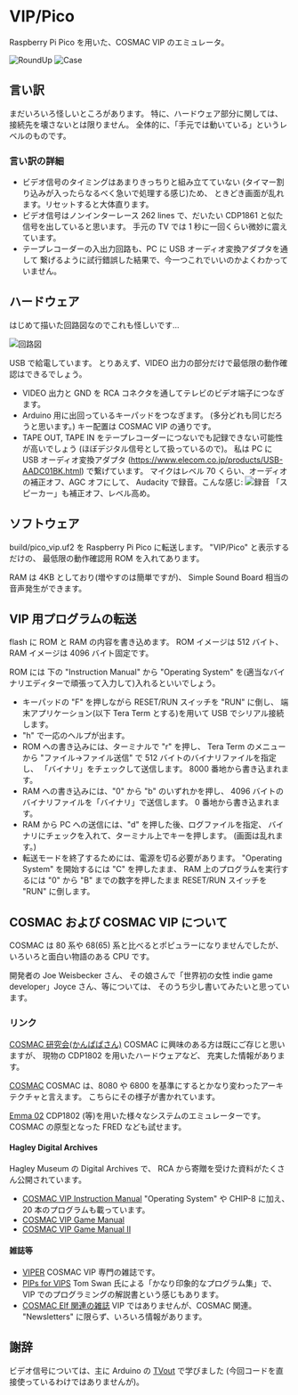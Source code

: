 # VIP/Pico

Raspberry Pi Pico を用いた、COSMAC VIP のエミュレータ。

![RoundUp](doc/roundup.jpg) ![Case](doc/case.jpg)

## 言い訳

まだいろいろ怪しいところがあります。
特に、ハードウェア部分に関しては、接続先を壊さないとは限りません。
全体的に、「手元では動いている」というレベルのものです。

### 言い訳の詳細

- ビデオ信号のタイミングはあまりきっちりと組み立てていない
(タイマー割り込みが入ったらなるべく急いで処理する感じ)ため、
ときどき画面が乱れます。リセットすると大体直ります。
- ビデオ信号はノンインターレース 262 lines で、だいたい CDP1861 と似た
信号を出していると思います。
手元の TV では 1 秒に一回くらい微妙に震えています。
- テープレコーダーの入出力回路も、PC に USB オーディオ変換アダプタを通して
繋げるように試行錯誤した結果で、今一つこれでいいのかよくわかっていません。



## ハードウェア

はじめて描いた回路図なのでこれも怪しいです…

![回路図](doc/vip_pico_schematic.png)

USB で給電しています。
とりあえず、VIDEO 出力の部分だけで最低限の動作確認はできるでしょう。

- VIDEO 出力と GND を RCA コネクタを通してテレビのビデオ端子につなぎます。
- Arduino 用に出回っているキーパッドをつなぎます。
(多分どれも同じだろうと思います。)
キー配置は COSMAC VIP の通りです。
- TAPE OUT, TAPE IN をテープレコーダーにつないでも記録できない可能性が高いでしょう
(ほぼデジタル信号として扱っているので)。
私は PC に USB オーディオ変換アダプタ
(https://www.elecom.co.jp/products/USB-AADC01BK.html)
で繋げています。
マイクはレベル 70 くらい、オーディオの補正オフ、AGC オフにして、
Audacity で録音。こんな感じ: ![録音](doc/screenshot_audacity.png)
「スピーカー」も補正オフ、レベル高め。


## ソフトウェア

build/pico_vip.uf2 を Raspberry Pi Pico に転送します。
"VIP/Pico" と表示するだけの、
最低限の動作確認用 ROM を入れてあります。

RAM は 4KB としており(増やすのは簡単ですが)、
Simple Sound Board 相当の音声発生ができます。


## VIP 用プログラムの転送

flash に ROM と RAM の内容を書き込めます。
ROM イメージは 512 バイト、RAM イメージは 4096 バイト固定です。

ROM には 下の "Instruction Manual" から "Operating System" 
を(適当なバイナリエディターで頑張って入力して)入れるといいでしょう。

- キーパッドの "F" を押しながら RESET/RUN スイッチを "RUN" に倒し、
端末アプリケーション(以下 Tera Term とする)を用いて USB でシリアル接続します。
- "h" で一応のヘルプが出ます。
- ROM への書き込みには、ターミナルで "r" を押し、
Tera Term のメニューから "ファイル→ファイル送信" で 512 バイトのバイナリファイルを指定し、
「バイナリ」をチェックして送信します。
8000 番地から書き込まれます。
- RAM への書き込みには、"0" から "b" のいずれかを押し、
4096 バイトのバイナリファイルを「バイナリ」で送信します。
0 番地から書き込まれます。
- RAM から PC への送信には、"d" を押した後、ログファイルを指定、
バイナリにチェックを入れて、ターミナル上でキーを押します。
(画面は乱れます。)
- 転送モードを終了するためには、電源を切る必要があります。
"Operating System" を開始するには "C" を押したまま、
RAM 上のプログラムを実行するには "0" から "B" までの数字を押したまま
RESET/RUN スイッチを "RUN" に倒します。


## COSMAC および COSMAC VIP について

COSMAC は 80 系や 68(65) 系と比べるとポピュラーになりませんでしたが、
いろいろと面白い物語のある CPU です。

開発者の Joe Weisbecker さん、
その娘さんで「世界初の女性 indie game developer」Joyce さん、等については、
そのうち少し書いてみたいと思っています。


### リンク

[COSMAC 研究会(かんぱぱさん)](https://kanpapa.com/cosmac/)
COSMAC に興味のある方は既にご存じと思いますが、
現物の CDP1802 を用いたハードウェアなど、
充実した情報があります。

[COSMAC](http://www.st.rim.or.jp/~nkomatsu/miscproc/CDP1802.html)
COSMAC は、8080 や 6800 を基準にするとかなり変わったアーキテクチャと言えます。
こちらにその様子が書かれています。

[Emma 02](https://www.emma02.hobby-site.com/)
CDP1802 (等)を用いた様々なシステムのエミュレーターです。
COSMAC の原型となった FRED なども試せます。


#### Hagley Digital Archives

Hagley Museum の Digital Archives で、
RCA から寄贈を受けた資料がたくさん公開されています。

- [COSMAC VIP Instruction Manual](https://digital.hagley.org/LMSS_246409_873_11)
"Operating System" や CHIP-8 に加え、20 本のプログラムも載っています。
- [COSMAC VIP Game Manual](https://digital.hagley.org/LMSS_246409_873_12)
- [COSMAC VIP Game Manual II](https://digital.hagley.org/MSS_246477_MA1210_011)

#### 雑誌等

- [VIPER](https://github.com/mattmikolay/viper) 
COSMAC VIP 専門の雑誌です。
- [PIPs for VIPS](https://github.com/TomSwan/pips-for-vips)
Tom Swan 氏による「かなり印象的なプログラム集」で、
VIP でのプログラミングの解説書という感じもあります。
- [COSMAC Elf 関連の雑誌](http://www.cosmacelf.com/publications/newsletters/)
VIP ではありませんが、COSMAC 関連。
"Newsletters" に限らず、いろいろ情報があります。


## 謝辞

ビデオ信号については、主に Arduino の [TVout](https://github.com/Avamander/arduino-tvout)
で学びました
(今回コードを直接使っているわけではありませんが)。
